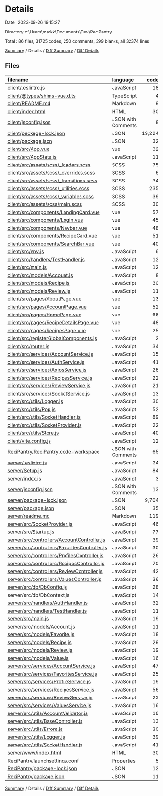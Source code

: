 # Details

Date : 2023-09-26 19:15:27

Directory c:\\Users\\markk\\Documents\\Dev\\ReciPantry

Total : 86 files,  31725 codes, 250 comments, 399 blanks, all 32374 lines

[Summary](results.md) / Details / [Diff Summary](diff.md) / [Diff Details](diff-details.md)

## Files
| filename | language | code | comment | blank | total |
| :--- | :--- | ---: | ---: | ---: | ---: |
| [client/.eslintrc.js](/client/.eslintrc.js) | JavaScript | 18 | 1 | 4 | 23 |
| [client/@types/shims-vue.d.ts](/client/@types/shims-vue.d.ts) | TypeScript | 4 | 0 | 1 | 5 |
| [client/README.md](/client/README.md) | Markdown | 9 | 0 | 8 | 17 |
| [client/index.html](/client/index.html) | HTML | 30 | 1 | 3 | 34 |
| [client/jsconfig.json](/client/jsconfig.json) | JSON with Comments | 8 | 0 | 0 | 8 |
| [client/package-lock.json](/client/package-lock.json) | JSON | 19,224 | 0 | 1 | 19,225 |
| [client/package.json](/client/package.json) | JSON | 32 | 0 | 1 | 33 |
| [client/src/App.vue](/client/src/App.vue) | vue | 32 | 0 | 6 | 38 |
| [client/src/AppState.js](/client/src/AppState.js) | JavaScript | 11 | 7 | 2 | 20 |
| [client/src/assets/scss/_loaders.scss](/client/src/assets/scss/_loaders.scss) | SCSS | 75 | 0 | 4 | 79 |
| [client/src/assets/scss/_overrides.scss](/client/src/assets/scss/_overrides.scss) | SCSS | 6 | 0 | 1 | 7 |
| [client/src/assets/scss/_transitions.scss](/client/src/assets/scss/_transitions.scss) | SCSS | 34 | 5 | 3 | 42 |
| [client/src/assets/scss/_utilities.scss](/client/src/assets/scss/_utilities.scss) | SCSS | 235 | 1 | 18 | 254 |
| [client/src/assets/scss/_variables.scss](/client/src/assets/scss/_variables.scss) | SCSS | 39 | 0 | 2 | 41 |
| [client/src/assets/scss/main.scss](/client/src/assets/scss/main.scss) | SCSS | 30 | 12 | 9 | 51 |
| [client/src/components/LandingCard.vue](/client/src/components/LandingCard.vue) | vue | 57 | 0 | 12 | 69 |
| [client/src/components/Login.vue](/client/src/components/Login.vue) | vue | 45 | 0 | 3 | 48 |
| [client/src/components/Navbar.vue](/client/src/components/Navbar.vue) | vue | 48 | 1 | 5 | 54 |
| [client/src/components/RecipeCard.vue](/client/src/components/RecipeCard.vue) | vue | 51 | 1 | 8 | 60 |
| [client/src/components/SearchBar.vue](/client/src/components/SearchBar.vue) | vue | 40 | 4 | 6 | 50 |
| [client/src/env.js](/client/src/env.js) | JavaScript | 6 | 0 | 1 | 7 |
| [client/src/handlers/TestHandler.js](/client/src/handlers/TestHandler.js) | JavaScript | 12 | 0 | 6 | 18 |
| [client/src/main.js](/client/src/main.js) | JavaScript | 12 | 1 | 3 | 16 |
| [client/src/models/Account.js](/client/src/models/Account.js) | JavaScript | 8 | 1 | 1 | 10 |
| [client/src/models/Recipe.js](/client/src/models/Recipe.js) | JavaScript | 30 | 0 | 0 | 30 |
| [client/src/models/Review.js](/client/src/models/Review.js) | JavaScript | 11 | 0 | 2 | 13 |
| [client/src/pages/AboutPage.vue](/client/src/pages/AboutPage.vue) | vue | 13 | 0 | 3 | 16 |
| [client/src/pages/AccountPage.vue](/client/src/pages/AccountPage.vue) | vue | 52 | 2 | 3 | 57 |
| [client/src/pages/HomePage.vue](/client/src/pages/HomePage.vue) | vue | 66 | 5 | 12 | 83 |
| [client/src/pages/RecipeDetailsPage.vue](/client/src/pages/RecipeDetailsPage.vue) | vue | 48 | 7 | 8 | 63 |
| [client/src/pages/RecipesPage.vue](/client/src/pages/RecipesPage.vue) | vue | 25 | 0 | 4 | 29 |
| [client/src/registerGlobalComponents.js](/client/src/registerGlobalComponents.js) | JavaScript | 2 | 11 | 0 | 13 |
| [client/src/router.js](/client/src/router.js) | JavaScript | 34 | 0 | 4 | 38 |
| [client/src/services/AccountService.js](/client/src/services/AccountService.js) | JavaScript | 15 | 0 | 3 | 18 |
| [client/src/services/AuthService.js](/client/src/services/AuthService.js) | JavaScript | 41 | 1 | 4 | 46 |
| [client/src/services/AxiosService.js](/client/src/services/AxiosService.js) | JavaScript | 26 | 4 | 5 | 35 |
| [client/src/services/RecipesService.js](/client/src/services/RecipesService.js) | JavaScript | 22 | 3 | 5 | 30 |
| [client/src/services/ReviewService.js](/client/src/services/ReviewService.js) | JavaScript | 21 | 0 | 6 | 27 |
| [client/src/services/SocketService.js](/client/src/services/SocketService.js) | JavaScript | 13 | 0 | 4 | 17 |
| [client/src/utils/Logger.js](/client/src/utils/Logger.js) | JavaScript | 30 | 3 | 3 | 36 |
| [client/src/utils/Pop.js](/client/src/utils/Pop.js) | JavaScript | 52 | 26 | 6 | 84 |
| [client/src/utils/SocketHandler.js](/client/src/utils/SocketHandler.js) | JavaScript | 89 | 4 | 13 | 106 |
| [client/src/utils/SocketProvider.js](/client/src/utils/SocketProvider.js) | JavaScript | 22 | 4 | 4 | 30 |
| [client/src/utils/Store.js](/client/src/utils/Store.js) | JavaScript | 40 | 0 | 4 | 44 |
| [client/vite.config.js](/client/vite.config.js) | JavaScript | 12 | 1 | 2 | 15 |
| [ReciPantry/ReciPantry.code-workspace](/ReciPantry/ReciPantry.code-workspace) | JSON with Comments | 65 | 0 | 0 | 65 |
| [server/.eslintrc.js](/server/.eslintrc.js) | JavaScript | 24 | 0 | 2 | 26 |
| [server/Setup.js](/server/Setup.js) | JavaScript | 84 | 0 | 12 | 96 |
| [server/index.js](/server/index.js) | JavaScript | 3 | 2 | 1 | 6 |
| [server/jsconfig.json](/server/jsconfig.json) | JSON with Comments | 13 | 3 | 0 | 16 |
| [server/package-lock.json](/server/package-lock.json) | JSON | 9,704 | 0 | 1 | 9,705 |
| [server/package.json](/server/package.json) | JSON | 35 | 0 | 1 | 36 |
| [server/readme.md](/server/readme.md) | Markdown | 119 | 0 | 38 | 157 |
| [server/src/SocketProvider.js](/server/src/SocketProvider.js) | JavaScript | 46 | 20 | 8 | 74 |
| [server/src/Startup.js](/server/src/Startup.js) | JavaScript | 77 | 5 | 7 | 89 |
| [server/src/controllers/AccountController.js](/server/src/controllers/AccountController.js) | JavaScript | 39 | 0 | 5 | 44 |
| [server/src/controllers/FavoritesController.js](/server/src/controllers/FavoritesController.js) | JavaScript | 30 | 2 | 4 | 36 |
| [server/src/controllers/ProfilesController.js](/server/src/controllers/ProfilesController.js) | JavaScript | 26 | 0 | 4 | 30 |
| [server/src/controllers/RecipesController.js](/server/src/controllers/RecipesController.js) | JavaScript | 70 | 5 | 3 | 78 |
| [server/src/controllers/ReviewController.js](/server/src/controllers/ReviewController.js) | JavaScript | 42 | 0 | 4 | 46 |
| [server/src/controllers/ValuesController.js](/server/src/controllers/ValuesController.js) | JavaScript | 36 | 15 | 9 | 60 |
| [server/src/db/DbConfig.js](/server/src/db/DbConfig.js) | JavaScript | 28 | 0 | 4 | 32 |
| [server/src/db/DbContext.js](/server/src/db/DbContext.js) | JavaScript | 14 | 0 | 3 | 17 |
| [server/src/handlers/AuthHandler.js](/server/src/handlers/AuthHandler.js) | JavaScript | 32 | 4 | 4 | 40 |
| [server/src/handlers/TestHandler.js](/server/src/handlers/TestHandler.js) | JavaScript | 11 | 4 | 3 | 18 |
| [server/src/main.js](/server/src/main.js) | JavaScript | 19 | 5 | 7 | 31 |
| [server/src/models/Account.js](/server/src/models/Account.js) | JavaScript | 11 | 1 | 3 | 15 |
| [server/src/models/Favorite.js](/server/src/models/Favorite.js) | JavaScript | 18 | 0 | 4 | 22 |
| [server/src/models/Recipe.js](/server/src/models/Recipe.js) | JavaScript | 29 | 1 | 1 | 31 |
| [server/src/models/Review.js](/server/src/models/Review.js) | JavaScript | 19 | 0 | 4 | 23 |
| [server/src/models/Value.js](/server/src/models/Value.js) | JavaScript | 16 | 0 | 3 | 19 |
| [server/src/services/AccountService.js](/server/src/services/AccountService.js) | JavaScript | 47 | 29 | 6 | 82 |
| [server/src/services/FavoritesService.js](/server/src/services/FavoritesService.js) | JavaScript | 25 | 4 | 8 | 37 |
| [server/src/services/ProfileService.js](/server/src/services/ProfileService.js) | JavaScript | 19 | 10 | 5 | 34 |
| [server/src/services/RecipesService.js](/server/src/services/RecipesService.js) | JavaScript | 56 | 5 | 3 | 64 |
| [server/src/services/ReviewService.js](/server/src/services/ReviewService.js) | JavaScript | 23 | 0 | 6 | 29 |
| [server/src/services/ValuesService.js](/server/src/services/ValuesService.js) | JavaScript | 16 | 0 | 4 | 20 |
| [server/src/utils/AccountValidator.js](/server/src/utils/AccountValidator.js) | JavaScript | 18 | 0 | 2 | 20 |
| [server/src/utils/BaseController.js](/server/src/utils/BaseController.js) | JavaScript | 13 | 0 | 2 | 15 |
| [server/src/utils/Errors.js](/server/src/utils/Errors.js) | JavaScript | 30 | 0 | 1 | 31 |
| [server/src/utils/Logger.js](/server/src/utils/Logger.js) | JavaScript | 39 | 2 | 10 | 51 |
| [server/src/utils/SocketHandler.js](/server/src/utils/SocketHandler.js) | JavaScript | 41 | 27 | 7 | 75 |
| [server/www/index.html](/server/www/index.html) | HTML | 30 | 0 | 2 | 32 |
| [ReciPantry/launchsettings.conf](/ReciPantry/launchsettings.conf) | Properties | 5 | 0 | 2 | 7 |
| [ReciPantry/package-lock.json](/ReciPantry/package-lock.json) | JSON | 12 | 0 | 1 | 13 |
| [ReciPantry/package.json](/ReciPantry/package.json) | JSON | 11 | 0 | 2 | 13 |

[Summary](results.md) / Details / [Diff Summary](diff.md) / [Diff Details](diff-details.md)